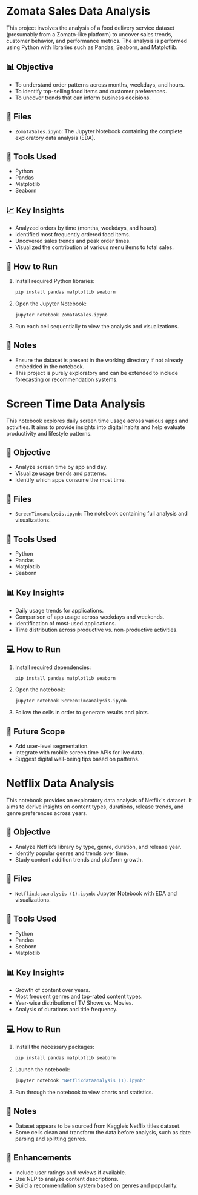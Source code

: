 # Zomata Sales Data Analysis

This project involves the analysis of a food delivery service dataset (presumably from a Zomato-like platform) to uncover sales trends, customer behavior, and performance metrics. The analysis is performed using Python with libraries such as Pandas, Seaborn, and Matplotlib.

## 📊 Objective

- To understand order patterns across months, weekdays, and hours.
- To identify top-selling food items and customer preferences.
- To uncover trends that can inform business decisions.

## 📁 Files

- `ZomataSales.ipynb`: The Jupyter Notebook containing the complete exploratory data analysis (EDA).

## 🧰 Tools Used

- Python
- Pandas
- Matplotlib
- Seaborn

## 📈 Key Insights

- Analyzed orders by time (months, weekdays, and hours).
- Identified most frequently ordered food items.
- Uncovered sales trends and peak order times.
- Visualized the contribution of various menu items to total sales.

## 🧪 How to Run

1. Install required Python libraries:
    ```bash
    pip install pandas matplotlib seaborn
    ```

2. Open the Jupyter Notebook:
    ```bash
    jupyter notebook ZomataSales.ipynb
    ```

3. Run each cell sequentially to view the analysis and visualizations.

## 📌 Notes

- Ensure the dataset is present in the working directory if not already embedded in the notebook.
- This project is purely exploratory and can be extended to include forecasting or recommendation systems.

# Screen Time Data Analysis

This notebook explores daily screen time usage across various apps and activities. It aims to provide insights into digital habits and help evaluate productivity and lifestyle patterns.

## 🎯 Objective

- Analyze screen time by app and day.
- Visualize usage trends and patterns.
- Identify which apps consume the most time.

## 📁 Files

- `ScreenTimeanalysis.ipynb`: The notebook containing full analysis and visualizations.

## 🧰 Tools Used

- Python
- Pandas
- Matplotlib
- Seaborn

## 📊 Key Insights

- Daily usage trends for applications.
- Comparison of app usage across weekdays and weekends.
- Identification of most-used applications.
- Time distribution across productive vs. non-productive activities.

## 💻 How to Run

1. Install required dependencies:
    ```bash
    pip install pandas matplotlib seaborn
    ```

2. Open the notebook:
    ```bash
    jupyter notebook ScreenTimeanalysis.ipynb
    ```

3. Follow the cells in order to generate results and plots.

## 🚀 Future Scope

- Add user-level segmentation.
- Integrate with mobile screen time APIs for live data.
- Suggest digital well-being tips based on patterns.

# Netflix Data Analysis

This notebook provides an exploratory data analysis of Netflix's dataset. It aims to derive insights on content types, durations, release trends, and genre preferences across years.

## 🎯 Objective

- Analyze Netflix’s library by type, genre, duration, and release year.
- Identify popular genres and trends over time.
- Study content addition trends and platform growth.

## 📁 Files

- `Netflixdataanalysis (1).ipynb`: Jupyter Notebook with EDA and visualizations.

## 🧰 Tools Used

- Python
- Pandas
- Seaborn
- Matplotlib

## 📊 Key Insights

- Growth of content over years.
- Most frequent genres and top-rated content types.
- Year-wise distribution of TV Shows vs. Movies.
- Analysis of durations and title frequency.

## 💻 How to Run

1. Install the necessary packages:
    ```bash
    pip install pandas matplotlib seaborn
    ```

2. Launch the notebook:
    ```bash
    jupyter notebook "Netflixdataanalysis (1).ipynb"
    ```

3. Run through the notebook to view charts and statistics.

## 📌 Notes

- Dataset appears to be sourced from Kaggle’s Netflix titles dataset.
- Some cells clean and transform the data before analysis, such as date parsing and splitting genres.

## 🔮 Enhancements

- Include user ratings and reviews if available.
- Use NLP to analyze content descriptions.
- Build a recommendation system based on genres and popularity.
